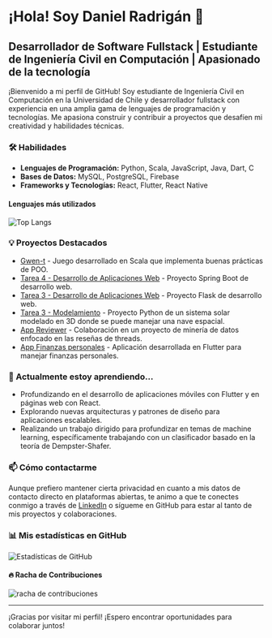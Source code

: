 # ¡Hola! Soy Daniel Radrigán 👋

## Desarrollador de Software Fullstack | Estudiante de Ingeniería Civil en Computación | Apasionado de la tecnología

¡Bienvenido a mi perfil de GitHub! Soy estudiante de Ingeniería Civil en Computación en la Universidad de Chile y desarrollador fullstack con experiencia en una amplia gama de lenguajes de programación y tecnologías. Me apasiona construir y contribuir a proyectos que desafíen mi creatividad y habilidades técnicas.

### 🛠 Habilidades
- **Lenguajes de Programación:** Python, Scala, JavaScript, Java, Dart, C
- **Bases de Datos:** MySQL, PostgreSQL, Firebase
- **Frameworks y Tecnologías:** React, Flutter, React Native

#### Lenguajes más utilizados
![Top Langs](https://github-readme-stats.vercel.app/api/top-langs/?username=DR-Barros&layout=compact&theme=tokyonight&langs_count=10&hide=ipynb)

### 💡 Proyectos Destacados
- [Gwen-t](https://github.com/DR-Barros/gwen-t-DR-Barros) - Juego desarrollado en Scala que implementa buenas prácticas de POO.
- [Tarea 4 - Desarrollo de Aplicaciones Web](https://github.com/DR-Barros/Tarea4-DesarrolloDeAplicacionesWeb) - Proyecto Spring Boot de desarrollo web.
- [Tarea 3 - Desarrollo de Aplicaciones Web](https://github.com/DR-Barros/Tarea3-DesarrolloDeAplicacionesWeb) - Proyecto Flask de desarrollo web.
- [Tarea 3 - Modelamiento](https://github.com/DR-Barros/tarea3-modelamiento) - Proyecto Python de un sistema solar modelado en 3D donde se puede manejar una nave espacial.
- [App Reviewer](https://github.com/MartinEBravo/App-Reviewer) - Colaboración en un proyecto de minería de datos enfocado en las reseñas de threads.
- [App Finanzas personales](https://github.com/DR-Barros/appFinanzas) - Aplicación desarrollada en Flutter para manejar finanzas personales.

### 🌱 Actualmente estoy aprendiendo...
- Profundizando en el desarrollo de aplicaciones móviles con Flutter y en páginas web con React.
- Explorando nuevas arquitecturas y patrones de diseño para aplicaciones escalables.
- Realizando un trabajo dirigido para profundizar en temas de machine learning, específicamente trabajando con un clasificador basado en la teoría de Dempster-Shafer.

### 📫 Cómo contactarme
Aunque prefiero mantener cierta privacidad en cuanto a mis datos de contacto directo en plataformas abiertas, te animo a que te conectes conmigo a través de [LinkedIn](https://www.linkedin.com/in/danielradriganbarros) o sígueme en GitHub para estar al tanto de mis proyectos y colaboraciones.

### 📊 Mis estadísticas en GitHub

![Estadísticas de GitHub](https://github-readme-stats.vercel.app/api?username=DR-Barros&show_icons=true&theme=tokyonight)

#### 🔥 Racha de Contribuciones
![racha de contribuciones](https://github-readme-streak-stats.herokuapp.com/?user=DR-Barros&theme=tokyonight)

---

¡Gracias por visitar mi perfil! ¡Espero encontrar oportunidades para colaborar juntos!
